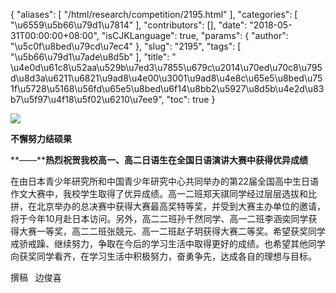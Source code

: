 {
    "aliases": [
        "/html/research/competition/2195.html"
    ],
    "categories": [
        "\u6559\u5b66\u79d1\u7814"
    ],
    "contributors": [],
    "date": "2018-05-31T00:00:00+08:00",
    "isCJKLanguage": true,
    "params": {
        "author": "\u5c0f\u8bed\u79cd\u7ec4"
    },
    "slug": "2195",
    "tags": [
        "\u5b66\u79d1\u7ade\u8d5b"
    ],
    "title": " \u4e0d\u61c8\u52aa\u529b\u7ed3\u7855\u679c\u2014\u70ed\u70c8\u795d\u8d3a\u6211\u6821\u9ad8\u4e00\u3001\u9ad8\u4e8c\u65e5\u8bed\u751f\u5728\u5168\u56fd\u65e5\u8bed\u6f14\u8bb2\u5927\u8d5b\u4e2d\u83b7\u5f97\u4f18\u5f02\u6210\u7ee9",
    "toc": true
}

![](https://cdn.tfls.online/mirror/full/dd75acb7192747f0b4cdf27abbee4cf1372ac504.jpg)









**不懈努力结硕果**




**——****热烈祝贺我校高一、高二日语生在全国日语演讲大赛中获得优异成绩**




在由日本青少年研究所和中国青少年研究中心共同举办的第22届全国高中生日语作文大赛中，我校学生取得了优异成绩。高一二班郑天祺同学经过层层选拔和比拼，在北京举办的总决赛中获得大赛最高奖特等奖，并受到大赛主办单位的邀请，将于今年10月赴日本访问。另外，高二二班孙千然同学、高一二班李涵奕同学获得大赛一等奖，高二二班张競元、高一二班赵子玥获得大赛二等奖。希望获奖同学戒骄戒躁、继续努力，争取在今后的学习生活中取得更好的成绩。也希望其他同学向获奖同学看齐，在学习生活中积极努力，奋勇争先，达成各自的理想与目标。




  





撰稿   边俊喜




  



